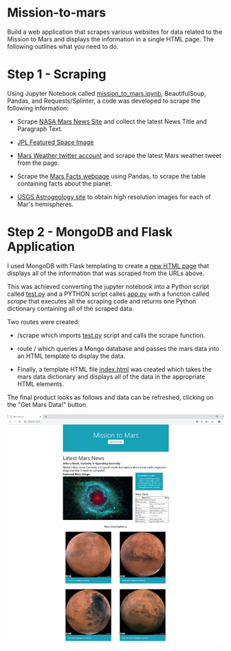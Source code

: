 # Mission-to-mars

Build a web application that scrapes various websites for data related to the Mission to Mars and displays the information in a single HTML page. The following outlines what you need to do.
# Step 1 - Scraping

Using Jupyter Notebook called [mission_to_mars.ipynb](https://github.com/JoannePeel/Mission-to-mars/blob/master/mission_to_mars.ipynb), BeautifulSoup, Pandas, and Requests/Splinter, a code was developed to scrape the following information:

* Scrape [NASA Mars News Site](https://mars.nasa.gov/news/?page=0&per_page=40&order=publish_date+desc%2Ccreated_at+desc&search=&category=19%2C165%2C184%2C204&blank_scope=Latest) and collect the latest News Title and Paragraph Text.

* [JPL Featured Space Image](https://www.jpl.nasa.gov/spaceimages/?search=&category=Mars)

* [Mars Weather twitter account](https://twitter.com/marswxreport?lang=en) and scrape the latest Mars weather tweet from the page.

* Scrape the [Mars Facts webpage](https://space-facts.com/mars/) using Pandas, to scrape the table containing facts about the planet.

* [USGS Astrogeology site](https://astrogeology.usgs.gov/search/results?q=hemisphere+enhanced&k1=target&v1=Mars) to obtain high resolution images for each of Mar's hemispheres.

# Step 2 - MongoDB and Flask Application

I used MongoDB with Flask templating to create a [new HTML page](https://github.com/JoannePeel/Mission-to-mars/blob/master/screen_shot_mars_mission.png) that displays all of the information that was scraped from the URLs above.

This was achieved converting the jupyter notebook into a Python script called [test.py](https://github.com/JoannePeel/Mission-to-mars/blob/master/test.py) and a PYTHON script calles [app.py](https://github.com/JoannePeel/Mission-to-mars/blob/master/app.py) with a function called _scrape_ that executes all the scraping code and returns one Python dictionary containing all of the scraped data.

Two routes were created:
* /scrape which imports  [test.py](https://github.com/JoannePeel/Mission-to-mars/blob/master/test.py) script and calls the scrape function.
* route / which queries a Mongo database and passes the mars data into an HTML template to display the data.

* Finally, a template HTML file [index.html](https://github.com/JoannePeel/Mission-to-mars/blob/master/templates/index.html) was created which takes the mars data dictionary and displays all of the data in the appropriate HTML elements. 

The final product looks as follows and data can be refreshed, clicking on the "Get Mars Data!" button.

![](https://github.com/JoannePeel/Mission-to-mars/blob/master/screen_shot_mars_mission.png)
